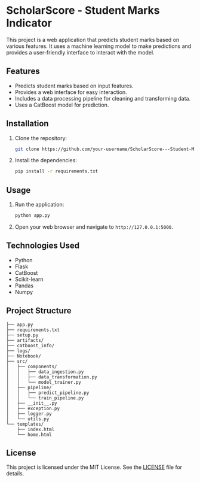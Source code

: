 # ScholarScore - Student Marks Indicator

This project is a web application that predicts student marks based on various features. It uses a machine learning model to make predictions and provides a user-friendly interface to interact with the model.

## Features

*   Predicts student marks based on input features.
*   Provides a web interface for easy interaction.
*   Includes a data processing pipeline for cleaning and transforming data.
*   Uses a CatBoost model for prediction.

## Installation

1.  Clone the repository:
    ```bash
    git clone https://github.com/your-username/ScholarScore---Student-Marks-Detector-Indicator.git
    ```
2.  Install the dependencies:
    ```bash
    pip install -r requirements.txt
    ```

## Usage

1.  Run the application:
    ```bash
    python app.py
    ```
2.  Open your web browser and navigate to `http://127.0.0.1:5000`.

## Technologies Used

*   Python
*   Flask
*   CatBoost
*   Scikit-learn
*   Pandas
*   Numpy

## Project Structure

```
├── app.py
├── requirements.txt
├── setup.py
├── artifacts/
├── catboost_info/
├── logs/
├── Notebook/
├── src/
│   ├── components/
│   │   ├── data_ingestion.py
│   │   ├── data_transformation.py
│   │   └── model_trainer.py
│   ├── pipeline/
│   │   ├── predict_pipeline.py
│   │   └── train_pipeline.py
│   ├── __init__.py
│   ├── exception.py
│   ├── logger.py
│   └── utils.py
└── templates/
    ├── index.html
    └── home.html
```

## License

This project is licensed under the MIT License. See the [LICENSE](LICENSE) file for details.
